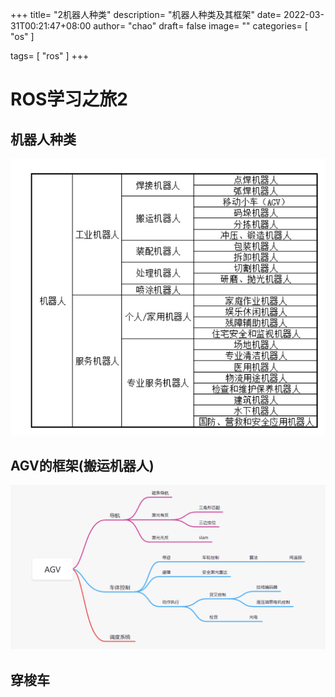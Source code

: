 +++
title= "2机器人种类"
description= "机器人种类及其框架"
date= 2022-03-31T00:21:47+08:00
author= "chao"
draft= false
image= "" 
categories= [
    "os"
]

tags=  [
    "ros"
]
+++
# ROS学习之旅2

## 机器人种类

![1](robat.png)

## AGV的框架(搬运机器人)
![2](AGV.png)

## 穿梭车

